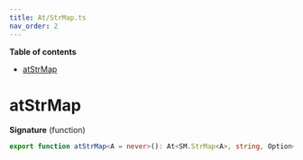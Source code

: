 ```yaml
---
title: At/StrMap.ts
nav_order: 2
---
```


<!-- START doctoc generated TOC please keep comment here to allow auto update -->
<!-- DON'T EDIT THIS SECTION, INSTEAD RE-RUN doctoc TO UPDATE -->
**Table of contents**

- [atStrMap](#atstrmap)

<!-- END doctoc generated TOC please keep comment here to allow auto update -->

# atStrMap

**Signature** (function)

```ts
export function atStrMap<A = never>(): At<SM.StrMap<A>, string, Option<A>> { ... }
```
